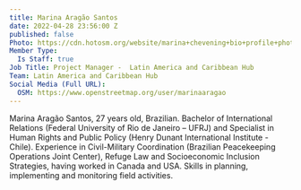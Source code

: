 ```yaml
---
title: Marina Aragão Santos
date: 2022-04-28 23:56:00 Z
published: false
Photo: https://cdn.hotosm.org/website/marina+chevening+bio+profile+photo.jpeg
Member Type:
  Is Staff: true
Job Title: Project Manager -  Latin America and Caribbean Hub
Team: Latin America and Caribbean Hub
Social Media (Full URL):
  OSM: https://www.openstreetmap.org/user/marinaaragao
---
```


Marina Aragão Santos, 27 years old, Brazilian. Bachelor of International Relations (Federal University of Rio de Janeiro – UFRJ) and Specialist in Human Rights and Public Policy (Henry Dunant International Institute -Chile). Experience in Civil-Military Coordination (Brazilian Peacekeeping Operations Joint Center), Refuge Law and Socioeconomic Inclusion Strategies, having worked in Canada and USA.  Skills in planning, implementing and monitoring field activities. 